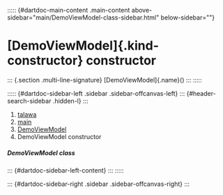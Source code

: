 ::::: {#dartdoc-main-content .main-content above-sidebar="main/DemoViewModel-class-sidebar.html" below-sidebar=""}
<div>

# [DemoViewModel]{.kind-constructor} constructor

</div>

::: {.section .multi-line-signature}
[DemoViewModel]{.name}()
:::
:::::

::::: {#dartdoc-sidebar-left .sidebar .sidebar-offcanvas-left}
::: {#header-search-sidebar .hidden-l}
:::

1.  [talawa](../../index.html)
2.  [main](../../main/)
3.  [DemoViewModel](../../main/DemoViewModel-class.html)
4.  DemoViewModel constructor

##### DemoViewModel class

::: {#dartdoc-sidebar-left-content}
:::
:::::

::: {#dartdoc-sidebar-right .sidebar .sidebar-offcanvas-right}
:::
